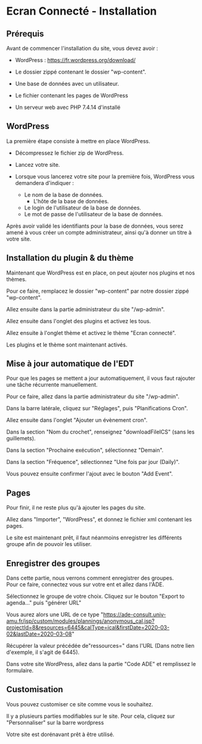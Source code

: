# Ecran Connecté - Installation

## Prérequis

Avant de commencer l'installation du site, vous devez avoir :

- WordPress : <https://fr.wordpress.org/download/>  

- Le dossier zippé contenant le dossier "wp-content".  

- Une base de données avec un utilisateur.  

- Le fichier contenant les pages de WordPress

- Un serveur web avec PHP 7.4.14 d'installé

## WordPress

La première étape consiste à mettre en place WordPress.  

- Décompressez le fichier zip de WordPress.  

- Lancez votre site.  

- Lorsque vous lancerez votre site pour la première fois, WordPress vous demandera d'indiquer :  
    - Le nom de la base de données.   
      - L'hôte de la base de données.  
    - Le login de l'utilisateur de la base de données.  
    - Le mot de passe de l'utilisateur de la base de données.  

Après avoir validé les identifiants pour la base de données, vous serez amené à vous créer un compte administrateur, ainsi qu'à donner un titre à votre site.  

## Installation du plugin & du thème

Maintenant que WordPress est en place, on peut ajouter nos plugins et nos thèmes.  

Pour ce faire, remplacez le dossier "wp-content" par notre dossier zippé "wp-content".  

Allez ensuite dans la partie administrateur du site "<nomdusite>/wp-admin".  

Allez ensuite dans l'onglet des plugins et activez les tous.  

Allez ensuite à l'onglet thème et activez le thème "Ecran connecté".  

Les plugins et le thème sont maintenant activés.

## Mise à jour automatique de l'EDT

Pour que les pages se mettent a jour automatiquement, il vous faut rajouter une tâche récurrente manuellement. 

Pour ce faire, allez dans la partie administrateur du site "<nomdusite>/wp-admin".  

Dans la barre latérale, cliquez sur "Réglages", puis "Planifications Cron". 

Allez ensuite dans l'onglet "Ajouter un évènement cron". 

Dans la section "Nom du crochet", renseignez "downloadFileICS" (sans les guillemets). 

Dans la section "Prochaine exécution", sélectionnez "Demain". 

Dans la section "Fréquence", sélectionnez "Une fois par jour (Daily)". 

Vous pouvez ensuite confirmer l'ajout avec le bouton "Add Event". 

## Pages

Pour finir, il ne reste plus qu'à ajouter les pages du site.

Allez dans "Importer", "WordPress", et donnez le fichier xml contenant les pages.  

Le site est maintenant prêt, il faut néanmoins enregistrer les différents groupe afin de pouvoir les utiliser.

## Enregistrer des groupes

Dans cette partie, nous verrons comment enregistrer des groupes.  
Pour ce faire, connectez vous sur votre ent et allez dans l'ADE.  

Sélectionnez le groupe de votre choix.
Cliquez sur le bouton "Export to agenda..." puis "générer URL"

Vous aurez alors une URL de ce type "https://ade-consult.univ-amu.fr/jsp/custom/modules/plannings/anonymous_cal.jsp?projectId=8&resources=6445&calType=ical&firstDate=2020-03-02&lastDate=2020-03-08"

Récupérer la valeur précédée de"ressources=" dans l'URL (Dans notre lien d'exemple, il s'agit de 6445).  

Dans votre site WordPress, allez dans la partie "Code ADE" et remplissez le formulaire.  

## Customisation

Vous pouvez customiser ce site comme vous le souhaitez.

Il y a plusieurs parties modifiables sur le site.
Pour cela, cliquez sur "Personnaliser" sur la barre wordpress

Votre site est dorénavant prêt à être utilisé.
